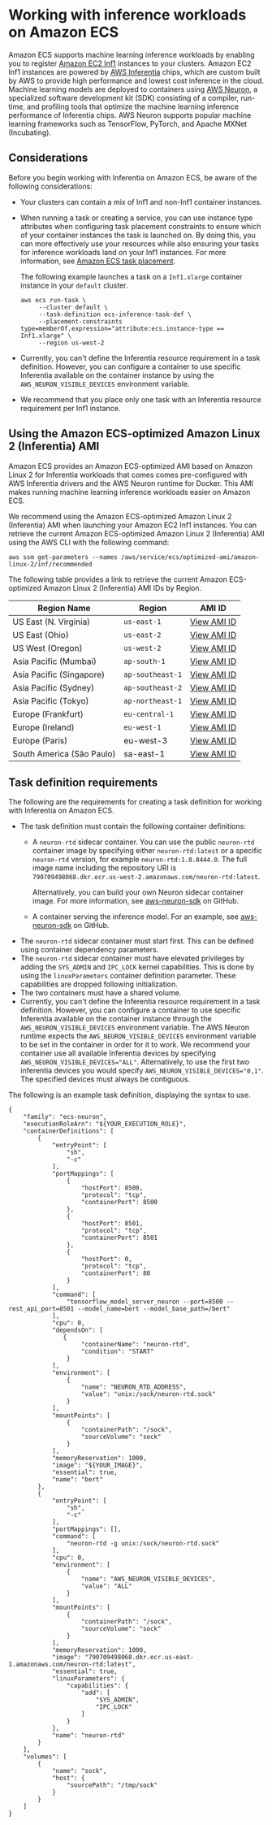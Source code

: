 # Working with inference workloads on Amazon ECS<a name="ecs-inference"></a>

Amazon ECS supports machine learning inference workloads by enabling you to register [Amazon EC2 Inf1](http://aws.amazon.com/ec2/instance-types/inf1/) instances to your clusters\. Amazon EC2 Inf1 instances are powered by [AWS Inferentia](http://aws.amazon.com/machine-learning/inferentia/) chips, which are custom built by AWS to provide high performance and lowest cost inference in the cloud\. Machine learning models are deployed to containers using [AWS Neuron](http://aws.amazon.com/machine-learning/neuron/), a specialized software development kit \(SDK\) consisting of a compiler, run\-time, and profiling tools that optimize the machine learning inference performance of Inferentia chips\. AWS Neuron supports popular machine learning frameworks such as TensorFlow, PyTorch, and Apache MXNet \(Incubating\)\.

## Considerations<a name="ecs-inference-considerations"></a>

Before you begin working with Inferentia on Amazon ECS, be aware of the following considerations:
+ Your clusters can contain a mix of Inf1 and non\-Inf1 container instances\.
+ When running a task or creating a service, you can use instance type attributes when configuring task placement constraints to ensure which of your container instances the task is launched on\. By doing this, you can more effectively use your resources while also ensuring your tasks for inference workloads land on your Inf1 instances\. For more information, see [Amazon ECS task placement](task-placement.md)\.

  The following example launches a task on a `Inf1.xlarge` container instance in your `default` cluster\.

  ```
  aws ecs run-task \
       --cluster default \
       --task-definition ecs-inference-task-def \
       --placement-constraints type=memberOf,expression="attribute:ecs.instance-type == Inf1.xlarge" \
       --region us-west-2
  ```
+ Currently, you can't define the Inferentia resource requirement in a task definition\. However, you can configure a container to use specific Inferentia available on the container instance by using the `AWS_NEURON_VISIBLE_DEVICES` environment variable\.
+ We recommend that you place only one task with an Inferentia resource requirement per Inf1 instance\.

## Using the Amazon ECS\-optimized Amazon Linux 2 \(Inferentia\) AMI<a name="ecs-inference-ami"></a>

Amazon ECS provides an Amazon ECS\-optimized AMI based on Amazon Linux 2 for Inferentia workloads that comes comes pre\-configured with AWS Inferentia drivers and the AWS Neuron runtime for Docker\. This AMI makes running machine learning inference workloads easier on Amazon ECS\.

We recommend using the Amazon ECS\-optimized Amazon Linux 2 \(Inferentia\) AMI when launching your Amazon EC2 Inf1 instances\. You can retrieve the current Amazon ECS\-optimized Amazon Linux 2 \(Inferentia\) AMI using the AWS CLI with the following command:

```
aws ssm get-parameters --names /aws/service/ecs/optimized-ami/amazon-linux-2/inf/recommended
```

The following table provides a link to retrieve the current Amazon ECS\-optimized Amazon Linux 2 \(Inferentia\) AMI IDs by Region\.


|  Region Name  |  Region  |  AMI ID  | 
| --- | --- | --- | 
|  US East \(N\. Virginia\)  | `us-east-1` |  [View AMI ID](https://us-east-1.console.aws.amazon.com/systems-manager/parameters/aws/service/ecs/optimized-ami/amazon-linux-2/inf/recommended/image_id/description?region=us-east-1#)  | 
|  US East \(Ohio\)  | `us-east-2` |  [View AMI ID](https://us-east-2.console.aws.amazon.com/systems-manager/parameters/aws/service/ecs/optimized-ami/amazon-linux-2/inf/recommended/image_id/description?region=us-east-2#)  | 
|  US West \(Oregon\)  |  `us-west-2`  |  [View AMI ID](https://us-west-2.console.aws.amazon.com/systems-manager/parameters/aws/service/ecs/optimized-ami/amazon-linux-2/inf/recommended/image_id/description?region=us-west-2#)  | 
|  Asia Pacific \(Mumbai\)  |  `ap-south-1`  |  [View AMI ID](https://ap-south-1.console.aws.amazon.com/systems-manager/parameters/aws/service/ecs/optimized-ami/amazon-linux-2/inf/recommended/image_id/description?region=ap-south-1#)  | 
|  Asia Pacific \(Singapore\)  |  `ap-southeast-1`  |  [View AMI ID](https://ap-southeast-1.console.aws.amazon.com/systems-manager/parameters/aws/service/ecs/optimized-ami/amazon-linux-2/inf/recommended/image_id/description?region=ap-southeast-1#)  | 
|  Asia Pacific \(Sydney\)  |  `ap-southeast-2`  |  [View AMI ID](https://ap-southeast-2.console.aws.amazon.com/systems-manager/parameters/aws/service/ecs/optimized-ami/amazon-linux-2/inf/recommended/image_id/description?region=ap-southeast-2#)  | 
|  Asia Pacific \(Tokyo\)  | `ap-northeast-1` |  [View AMI ID](https://ap-northeast-1.console.aws.amazon.com/systems-manager/parameters/aws/service/ecs/optimized-ami/amazon-linux-2/inf/recommended/image_id/description?region=ap-northeast-1#)  | 
|  Europe \(Frankfurt\)  | `eu-central-1` |  [View AMI ID](https://eu-central-1.console.aws.amazon.com/systems-manager/parameters/aws/service/ecs/optimized-ami/amazon-linux-2/inf/recommended/image_id/description?region=eu-central-1#)  | 
|  Europe \(Ireland\)  | `eu-west-1` |  [View AMI ID](https://eu-west-1.console.aws.amazon.com/systems-manager/parameters/aws/service/ecs/optimized-ami/amazon-linux-2/inf/recommended/image_id/description?region=eu-west-1#)  | 
|  Europe \(Paris\)  |  eu\-west\-3  |  [View AMI ID](https://eu-west-3.console.aws.amazon.com/systems-manager/parameters/aws/service/ecs/optimized-ami/amazon-linux-2/inf/recommended/image_id/description?region=eu-west-3#)  | 
|  South America \(São Paulo\)  |  sa\-east\-1  |  [View AMI ID](https://sa-east-1.console.aws.amazon.com/systems-manager/parameters/aws/service/ecs/optimized-ami/amazon-linux-2/inf/recommended/image_id/description?region=sa-east-1#)  | 

## Task definition requirements<a name="ecs-inference-requirements"></a>

The following are the requirements for creating a task definition for working with Inferentia on Amazon ECS\.
+ The task definition must contain the following container definitions:
  + A `neuron-rtd` sidecar container\. You can use the public `neuron-rtd` container image by specifying either `neuron-rtd:latest` or a specific `neuron-rtd` version, for example `neuron-rtd:1.0.8444.0`\. The full image name including the repository URI is `790709498068.dkr.ecr.us-west-2.amazonaws.com/neuron-rtd:latest`\.

    Alternatively, you can build your own Neuron sidecar container image\. For more information, see [aws\-neuron\-sdk](https://github.com/aws/aws-neuron-sdk/blob/master/docs/neuron-container-tools/docker-example/Dockerfile.neuron-rtd) on GitHub\. 
  + A container serving the inference model\. For an example, see [aws\-neuron\-sdk](https://github.com/aws/aws-neuron-sdk/blob/master/docs/tensorflow-neuron/tutorial-tensorflow-serving.md) on GitHub\.
+ The `neuron-rtd` sidecar container must start first\. This can be defined using container dependency parameters\.
+ The `neuron-rtd` sidecar container must have elevated privileges by adding the `SYS_ADMIN` and `IPC_LOCK` kernel capabilities\. This is done by using the `linuxParameters` container definition parameter\. These capabilities are dropped following initialization\.
+ The two containers must have a shared volume\.
+ Currently, you can't define the Inferentia resource requirement in a task definition\. However, you can configure a container to use specific Inferentia available on the container instance through the `AWS_NEURON_VISIBLE_DEVICES` environment variable\. The AWS Neuron runtime expects the `AWS_NEURON_VISIBLE_DEVICES` environment variable to be set in the container in order for it to work\. We recommend your container use all available Inferentia devices by specifying `AWS_NEURON_VISIBLE_DEVICES="ALL"`\. Alternatively, to use the first two inferentia devices you would specify `AWS_NEURON_VISIBLE_DEVICES="0,1"`\. The specified devices must always be contiguous\.

The following is an example task definition, displaying the syntax to use\.

```
{
    "family": "ecs-neuron",
    "executionRoleArn": "${YOUR_EXECUTION_ROLE}",
    "containerDefinitions": [
        {
            "entryPoint": [
                "sh",
                "-c"
            ],
            "portMappings": [
                {
                    "hostPort": 8500,
                    "protocol": "tcp",
                    "containerPort": 8500
                },
                {
                    "hostPort": 8501,
                    "protocol": "tcp",
                    "containerPort": 8501
                },
                {
                    "hostPort": 0,
                    "protocol": "tcp",
                    "containerPort": 80
                }
            ],
            "command": [
                "tensorflow_model_server_neuron --port=8500 --rest_api_port=8501 --model_name=bert --model_base_path=/bert"
            ],
            "cpu": 0,
            "dependsOn": [
               {
                    "containerName": "neuron-rtd",
                    "condition": "START"
                }
            ],
            "environment": [
                {
                    "name": "NEURON_RTD_ADDRESS",
                    "value": "unix:/sock/neuron-rtd.sock"
                }
            ],
            "mountPoints": [
                {
                    "containerPath": "/sock",
                    "sourceVolume": "sock"
                }
            ],
            "memoryReservation": 1000,
            "image": "${YOUR_IMAGE}",
            "essential": true,
            "name": "bert"
        },
        {
            "entryPoint": [
                "sh",
                "-c"
            ],
            "portMappings": [],
            "command": [
                "neuron-rtd -g unix:/sock/neuron-rtd.sock"
            ],
            "cpu": 0,
            "environment": [
                {
                    "name": "AWS_NEURON_VISIBLE_DEVICES",
                    "value": "ALL"
                }
            ],
            "mountPoints": [
                {
                    "containerPath": "/sock",
                    "sourceVolume": "sock"
                }
            ],
            "memoryReservation": 1000,
            "image": "790709498068.dkr.ecr.us-east-1.amazonaws.com/neuron-rtd:latest",
            "essential": true,
            "linuxParameters": {
                "capabilities": {
                    "add": [
                        "SYS_ADMIN",
                        "IPC_LOCK"
                    ]
                }
            },
            "name": "neuron-rtd"
        }
    ],
    "volumes": [
        {
            "name": "sock",
            "host": {
                "sourcePath": "/tmp/sock"
            }
        }
    ]
}
```